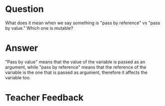 # Question

What does it mean when we say something is "pass by reference" vs "pass by value." Which one is mutable?

# Answer

"Pass by value" means that the value of the variable is passed as an argument, while "pass by reference" means that the reference of the variable is the one that is passed as argument, therefore it affects the variable too.

# Teacher Feedback
